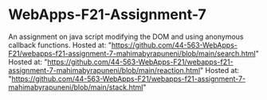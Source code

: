 # WebApps-F21-Assignment-7
An assignment on java script modifying the DOM and using anonymous callback functions.
Hosted at: "https://github.com/44-563-WebApps-F21/webapps-f21-assignment-7-mahimabyrapuneni/blob/main/search.html"
Hosted at: "https://github.com/44-563-WebApps-F21/webapps-f21-assignment-7-mahimabyrapuneni/blob/main/reaction.html"
Hosted at: "https://github.com/44-563-WebApps-F21/webapps-f21-assignment-7-mahimabyrapuneni/blob/main/stack.html"